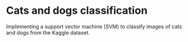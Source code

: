 # Cats and dogs classification
Implementing a support vector machine (SVM) to classify images of cats and dogs from the Kaggle dataset.
